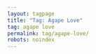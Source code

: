 ```yaml
---
layout: tagpage
title: "Tag: Agape Love"
tag: agape love
permalink: tag/agape-love/
robots: noindex
---
```

